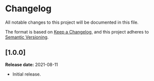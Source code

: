 Changelog
==========================================================================

All notable changes to this project will be documented in this file.

The format is based on [Keep a Changelog][1],
and this project adheres to [Semantic Versioning][2].


[1.0.0] 
--------------------------------------------------------------------------
**Release date:** 2021-08-11

- Initial release.  


[1]: <https://keepachangelog.com/en/1.0.0/>
[2]: <https://semver.org/>